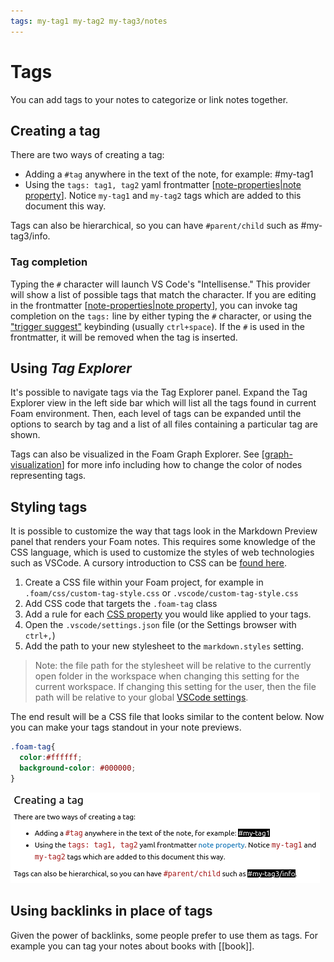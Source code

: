 ```yaml
---
tags: my-tag1 my-tag2 my-tag3/notes
---
```


# Tags

You can add tags to your notes to categorize or link notes together.

## Creating a tag

There are two ways of creating a tag:

- Adding a `#tag` anywhere in the text of the note, for example: #my-tag1
- Using the `tags: tag1, tag2` yaml frontmatter [[note-properties|note property]]. Notice `my-tag1` and `my-tag2` tags which are added to this document this way.

Tags can also be hierarchical, so you can have `#parent/child` such as #my-tag3/info.

### Tag completion

Typing the `#` character will launch VS Code's "Intellisense." This provider will show a list of possible tags that match the character. If you are editing in the frontmatter [[note-properties|note property]], you can invoke tag completion on the `tags:` line by either typing the `#` character, or using the ["trigger suggest"](https://code.visualstudio.com/docs/editor/intellisense) keybinding (usually `ctrl+space`). If the `#` is used in the frontmatter, it will be removed when the tag is inserted.

## Using *Tag Explorer*

It's possible to navigate tags via the Tag Explorer panel. Expand the Tag Explorer view in the left side bar which will list all the tags found in current Foam environment. Then, each level of tags can be expanded until the options to search by tag and a list of all files containing a particular tag are shown.

Tags can also be visualized in the Foam Graph Explorer. See [[graph-visualization]] for more info including how to change the color of nodes representing tags.

## Styling tags

It is possible to customize the way that tags look in the Markdown Preview panel that renders your Foam notes. This requires some knowledge of the CSS language, which is used to customize the styles of web technologies such as VSCode. A cursory introduction to CSS can be [found here](https://www.freecodecamp.org/news/get-started-with-css-in-5-minutes-e0804813fc3e/).

1. Create a CSS file within your Foam project, for example in `.foam/css/custom-tag-style.css` or `.vscode/custom-tag-style.css`
2. Add CSS code that targets the `.foam-tag` class
3. Add a rule for each [CSS property](https://www.w3schools.com/cssref/index.php) you would like applied to your tags.
4. Open the `.vscode/settings.json` file (or the Settings browser with `ctrl+,`)
5. Add the path to your new stylesheet to the `markdown.styles` setting.

> Note: the file path for the stylesheet will be relative to the currently open folder in the workspace when changing this setting for the current workspace. If changing this setting for the user, then the file path will be relative to your global [VSCode settings](https://code.visualstudio.com/docs/getstarted/settings).

The end result will be a CSS file that looks similar to the content below. Now you can make your tags standout in your note previews.

```css
.foam-tag{
  color:#ffffff;
  background-color: #000000;
}
```

![custom tag style demo](../assets/images/custom-tag-style.png)

## Using backlinks in place of tags

Given the power of backlinks, some people prefer to use them as tags.
For example you can tag your notes about books with [[book]].

[note-properties|note property]: note-properties.md "Note Properties"
[graph-visualization]: graph-visualization.md "Graph Visualization"
